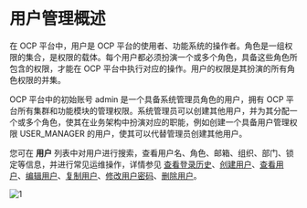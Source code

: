 # 用户管理概述

在 OCP 平台中，用户是 OCP 平台的使用者、功能系统的操作者。角色是一组权限的集合，是权限的载体。每个用户都必须扮演一个或多个角色，具备这些角色所包含的权限，才能在 OCP 平台中执行对应的操作。用户的权限是其扮演的所有角色权限的并集。

OCP 平台中的初始账号 admin 是一个具备系统管理员角色的用户，拥有 OCP 平台所有集群和功能模块的管理权限。系统管理员可以创建其他用户，并为其分配一个或多个角色，使其在业务架构中扮演对应的职能，例如创建一个具备用户管理权限 USER_MANAGER 的用户，使其可以代替管理员创建其他用户。

您可在 **用户** 列表中对用户进行搜索，查看用户名、角色、邮箱、组织、部门、锁定等信息，并进行常见运维操作，详情参见 [查看登录历史](../500.manage-users/800.view-logon-history.md)、[创建用户](../../500.quickstart/700.quickstart-create-a-user.md)、[查看用户](../500.manage-users/300.view-the-user-details-page.md)、[编辑用户](../500.manage-users/400.edit-a-user.md)、[复制用户](../500.manage-users/500.copy-user.md)、[修改用户密码](../500.manage-users/600.change-user-password.md)、[删除用户](../500.manage-users/700.delete-a-user.md)。

![1](https://obbusiness-private.oss-cn-shanghai.aliyuncs.com/doc/img/ocp/410/%E7%94%A8%E6%88%B7%E5%88%97%E8%A1%A8.png)
